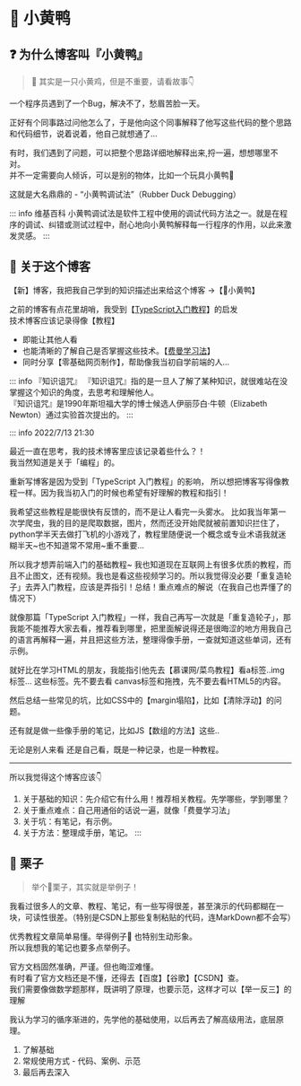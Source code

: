 # 🐤 小黄鸭



## ❓ 为什么博客叫『小黄鸭』

> 🐤 其实是一只小黄鸡，但是不重要，请看故事👇

一个程序员遇到了一个Bug，解决不了，愁眉苦脸一天。

正好有个同事路过问他怎么了，于是他向这个同事解释了他写这些代码的整个思路和代码细节，说着说着，他自己就想通了...  

有时，我们遇到了问题，可以把整个思路详细地解释出来,捋一遍，想想哪里不对。  
并不一定需要向人倾诉，可以是别的物体，比如一个玩具小黄鸭🐤

这就是大名鼎鼎的 - “小黄鸭调试法”（Rubber Duck Debugging）

::: info 维基百科
小黄鸭调试法是软件工程中使用的调试代码方法之一。就是在程序的调试、纠错或测试过程中，耐心地向小黄鸭解释每一行程序的作用，以此来激发灵感。
::: 
## 🐤 关于这个博客 

【新】博客，我把我自己学到的知识描述出来给这个博客 ->【🐤小黄鸭】  

之前的博客有点花里胡哨，我受到【[TypeScript入门教程](https://ts.xcatliu.com/)】的启发    
技术博客应该记录得像【教程】

- 即能让其他人看
- 也能清晰的了解自己是否掌握这些技术。【[费曼学习法](https://baike.baidu.com/item/%E8%B4%B9%E6%9B%BC%E5%AD%A6%E4%B9%A0%E6%B3%95/50895393)】   
- 同时分享【零基础网页制作】，帮助像我当初自学前端的人...

::: info 『知识诅咒』
『知识诅咒』指的是一旦人了解了某种知识，就很难站在没掌握这个知识的角度，去思考和理解他人。   
『知识诅咒』是1990年斯坦福大学的博士候选人伊丽莎白·牛顿（Elizabeth Newton）通过实验首次提出的。
::: 

::: info 2022/7/13  21:30

最近一直在思考，我的技术博客里应该记录着些什么？！  
我当然知道是关于「编程」的。  

重新写博客是因为受到「TypeScript 入门教程」的影响，
所以想把博客写得像教程一样。因为我当初入门的时候也希望有好理解的教程和指引！

我希望这些教程是能很快有反馈的，而不是让人看完一头雾水。
比如我当年第一次学爬虫，我的目的是爬取数据，图片，然而还没开始爬就被前置知识拦住了，python学半天去做打飞机的小游戏了，教程里随便说一个概念或专业术语我就迷糊半天~也不知道常不常用~重不重要...

所以我才想弄前端入门的基础教程~ 我也知道现在互联网上有很多优质的教程，而且不止图文，还有视频。我也是看这些视频学习的。所以我觉得没必要「重复造轮子」去弄入门教程，应该是弄指引！总结！重点难点的解说（在我自己也弄懂了的情况下）

就像那篇「TypeScript 入门教程」一样，我自己再写一次就是「重复造轮子」，那我能不能推荐大家去看，推荐看到哪里，把里面解说得还是很晦涩的地方用我自己的语言再解释一遍，并且把这些方法，整理得像手册，一查就知道这些单词，还有示例。  

就好比在学习HTML的朋友，我能指引他先去【慕课网/菜鸟教程】看a标签..img标签... 这些标签。先不要去看 canvas标签和拖拽，先不要去看HTML5的内容。

然后总结一些常见的坑，比如CSS中的【margin塌陷】，比如【清除浮动】的问题。

还有就是做一些像手册的笔记，比如JS【数组的方法】这些..

无论是别人来看 还是自己看，既是一种记录，也是一种教程。

--- 
所以我觉得这个博客应该👇
1. 关于基础的知识：先介绍它有什么用！推荐相关教程。先学哪些，学到哪里？
2. 关于重点难点：自己用通俗的话说一遍，就像「费曼学习法」
3. 关于坑：有笔记，有示例。
4. 关于方法：整理成手册，笔记。
::: 


## 🌰 栗子  

> 举个🌰栗子，其实就是举例子！  

我看过很多人的文章、教程、笔记，有一些写得很差，甚至演示的代码都糊在一块，可读性很差。（特别是CSDN上那些复制粘贴的代码，连MarkDown都不会写） 

优秀教程文章简单易懂。举得例子🌰 也特别生动形象。  
所以我想我的笔记也要多点举例子。  

官方文档固然准确，严谨。但也晦涩难懂。  
有时看了官方文档还是不懂，还得去【百度】【谷歌】【CSDN】查。    
我们需要像做数学题那样，既讲明了原理，也要示范，这样才可以【举一反三】的理解

我认为学习的循序渐进的，先学他的基础使用，以后再去了解高级用法，底层原理。

1. 了解基础
2. 常规使用方式 - 代码、案例、示范
3. 最后再去深入
